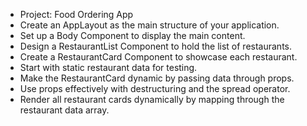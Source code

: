 
<ul>
    <li>Project: Food Ordering App</li>
    <li>Create an AppLayout as the main structure of your application.</li>
    <li>Set up a Body Component to display the main content.</li>
    <li>Design a RestaurantList Component to hold the list of restaurants.</li>
    <li>Create a RestaurantCard Component to showcase each restaurant.</li>
    <li>Start with static restaurant data for testing.</li>
    <li>Make the RestaurantCard dynamic by passing data through props.</li>
    <li>Use props effectively with destructuring and the spread operator.</li>
    <li>Render all restaurant cards dynamically by mapping through the restaurant data array.</li>
</ul>

